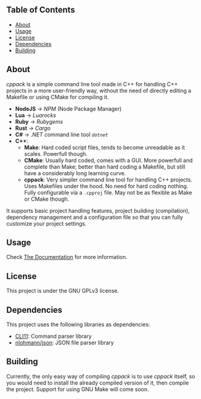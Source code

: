 ## Table of Contents

- [About](#about)
- [Usage](#usage)
- [License](#license)
- [Dependencies](#dependencies)
- [Building](#building)

## About

*cppack* is a simple command line tool made in C++ for handling C++ projects in a more user-friendly way, without the need of directly editing a Makefile or using CMake for compiling it.

- **NodeJS** -> *NPM* (Node Package Manager)
- **Lua** -> *Luarocks*
- **Ruby** -> *Rubygems*
- **Rust** -> *Cargo*
- **C#** -> *.NET* command line tool *`dotnet`*
- **C++**:
    * **Make**: Hard coded script files, tends to become unreadable as it scales. Powerfull though.
    * **CMake**: Usually hard coded, comes with a GUI. More powerfull and complete than Make; better than hard coding a Makefile, but still have a considerably long learning curve.
    * **cppack**: Very simpler command line tool for handling C++ projects. Uses Makefiles under the hood. No need for hard coding nothing. Fully configurable via a `.cpproj` file. May not be as flexible as Make or CMake though.

It supports basic project handling features, project building (compilation), dependency management and a configuration file so that you can fully customize your project settings.

## Usage

Check [The Documentation](./doc) for more information.

## License

This project is under the GNU GPLv3 license.

## Dependencies

This project uses the following libraries as dependencies:

- [CLI11](https://github.com/CLIUtils/CLI11/): Command parser library
- [nlohmann/json](https://github.com/nlohmann/json/): JSON file parser library

## Building

Currently, the only easy way of compiling *cppack* is to use *cppack*
itself, so you would need to install the already compiled version of it, then compile the project. Support for using GNU Make will come soon.
